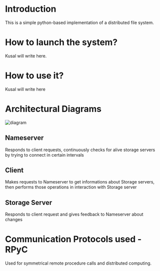 # Introduction
This is a simple python-based implementation of a distributed file system.

# How to launch the system?
Kusal will write here.

# How to use it?
Kusal will write here

# Architectural Diagrams
![diagram](https://i.imgur.com/chKu2DG.jpg)
## Nameserver
Responds to client requests, continuously checks for alive storage servers by trying to connect in certain intervals
## Client
Makes requests to Nameserver to get informations about Storage servers, then performs those operations in interaction with Storage server
## Storage Server
Responds to client request and gives feedback to Nameserver about changes

# Communication Protocols used - RPyC
Used for symmetrical remote procedure calls and distributed computing.
